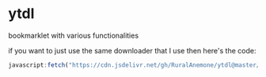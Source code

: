 # ytdl
bookmarklet with various functionalities

if you want to just use the same downloader that I use then here's the code:
```js
javascript:fetch("https://cdn.jsdelivr.net/gh/RuralAnemone/ytdl@master/code.js").then(data=>{data.text().then(text=>{eval(text)})});
```
